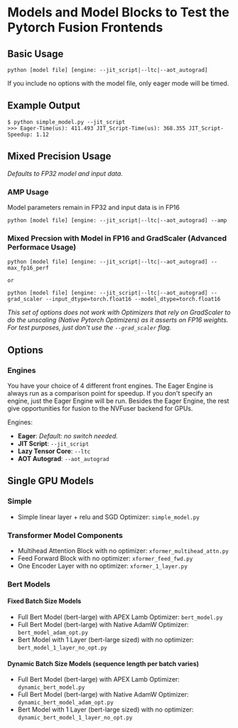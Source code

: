 # Models and Model Blocks to Test the Pytorch Fusion Frontends

## Basic Usage

```
python [model file] [engine: --jit_script|--ltc|--aot_autograd] 
```

If you include no options with the model file, only eager mode will be timed.

## Example Output

```
$ python simple_model.py --jit_script
>>> Eager-Time(us): 411.493 JIT_Script-Time(us): 368.355 JIT_Script-Speedup: 1.12
```

## Mixed Precision Usage
_Defaults to FP32 model and input data._
### AMP Usage
Model parameters remain in FP32 and input data is in FP16
```
python [model file] [engine: --jit_script|--ltc|--aot_autograd] --amp
```
### Mixed Precsion with Model in FP16 and GradScaler (Advanced Performace Usage)
```
python [model file] [engine: --jit_script|--ltc|--aot_autograd] --max_fp16_perf

or

python [model file] [engine: --jit_script|--ltc|--aot_autograd] --grad_scaler --input_dtype=torch.float16 --model_dtype=torch.float16
```
_This set of options does not work with Optimizers that rely on GradScaler to do the unscaling (Native Pytorch Optimizers) as it asserts on FP16 weights. For test purposes, just don't use the `--grad_scaler` flag._

## Options
### Engines

You have your choice of 4 different front engines.  The Eager Engine is always run as a comparison point for speedup.  If you don't specify an engine, just the Eager Engine will be run.  Besides the Eager Engine, the rest give opportunities for fusion to the NVFuser backend for GPUs.

Engines:
* **Eager**: _Default: no switch needed._
* **JIT Script**: `--jit_script`
* **Lazy Tensor Core**: `--ltc`
* **AOT Autograd**: `--aot_autograd`

## Single GPU Models
### Simple
* Simple linear layer + relu and SGD Optimizer: `simple_model.py`
### Transformer Model Components
* Multihead Attention Block with no optimizer: `xformer_multihead_attn.py`
* Feed Forward Block with no optimizer: `xformer_feed_fwd.py`
* One Encoder Layer with no optimizer: `xformer_1_layer.py`
### Bert Models
#### Fixed Batch Size Models
* Full Bert Model (bert-large) with APEX Lamb Optimizer: `bert_model.py`
* Full Bert Model (bert-large) with Native AdamW Optimizer: `bert_model_adam_opt.py`
* Bert Model with 1 Layer (bert-large sized) with no optimizer: `bert_model_1_layer_no_opt.py`
#### Dynamic Batch Size Models (sequence length per batch varies)
* Full Bert Model (bert-large) with APEX Lamb Optimizer: `dynamic_bert_model.py`
* Full Bert Model (bert-large) with Native AdamW Optimizer: `dynamic_bert_model_adam_opt.py`
* Bert Model with 1 Layer (bert-large sized) with no optimizer: `dynamic_bert_model_1_layer_no_opt.py`
